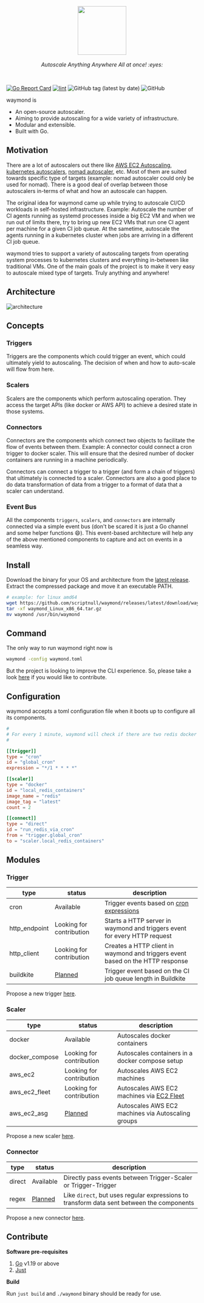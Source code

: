 <p align="center">
  <img src="https://user-images.githubusercontent.com/4211715/222185043-e82165e5-c755-4c4d-a10c-a28fad5503e7.png" height="128px">
  <br><br>
  <i>Autoscale Anything Anywhere All at once! :eyes:</i>
  <br>
</p>

&nbsp;

[![Go Report Card](https://goreportcard.com/badge/github.com/scriptnull/waymond)](https://goreportcard.com/report/github.com/scriptnull/waymond) [![lint](https://github.com/scriptnull/waymond/actions/workflows/lint.yaml/badge.svg?branch=main)](https://github.com/scriptnull/waymond/actions/workflows/lint.yaml) ![GitHub tag (latest by date)](https://img.shields.io/github/v/tag/scriptnull/waymond) ![GitHub](https://img.shields.io/github/license/scriptnull/waymond)

waymond is
- An open-source autoscaler.
- Aiming to provide autoscaling for a wide variety of infrastructure.
- Modular and extensible.
- Built with Go.


## Motivation

There are a lot of autoscalers out there like [AWS EC2 Autoscaling](https://docs.aws.amazon.com/autoscaling/ec2/userguide/what-is-amazon-ec2-auto-scaling.html), [kubernetes autoscalers](https://github.com/kubernetes/autoscaler), [nomad autoscaler](https://github.com/hashicorp/nomad-autoscaler), etc. Most of them are suited towards specific type of targets (example: nomad autoscaler could only be used for nomad). There is a good deal of overlap between those autoscalers in-terms of what and how an autoscale can happen.

The original idea for waymond came up while trying to autoscale CI/CD workloads in self-hosted infrastructure. Example: Autoscale the number of CI agents running as systemd processes inside a big EC2 VM and when we run out of limits there, try to bring up new EC2 VMs that run one CI agent per machine for a given CI job queue. At the sametime, autoscale the agents running in a kubernetes cluster when jobs are arriving in a different CI job queue.

waymond tries to support a variety of autoscaling targets from operating system processes to kubernetes clusters and everything in-between like traditional VMs. One of the main goals of the project is to make it very easy to autoscale mixed type of targets. Truly anything and anywhere!

## Architecture

![architecture](https://user-images.githubusercontent.com/4211715/222922530-fda823c7-1a72-4156-99ac-3d249e4e8e47.png)

## Concepts

### Triggers

Triggers are the components which could trigger an event, which could ultimately yield to autoscaling. The decision of when and how to auto-scale will flow from here.

### Scalers

Scalers are the components which perform autoscaling operation. They access the target APIs (like docker or AWS API) to achieve a desired state in those systems.

### Connectors

Connectors are the components which connect two objects to facilitate the flow of events between them. Example: A connector could connect a cron trigger to docker scaler. This will ensure that the desired number of docker containers are running in a machine periodically.

Connectors can connect a trigger to a trigger (and form a chain of triggers) that ultimately is connected to a scaler. Connectors are also a good place to do data transformation of data from a trigger to a format of data that a scaler can understand.

### Event Bus
All the components `triggers`, `scalers`, and `connectors` are internally connected via a simple event bus (don't be scared it is just a Go channel and some helper functions :smile:). This event-based architecture will help any of the above mentioned components to capture and act on events in a seamless way.

## Install

Download the binary for your OS and architecture from the [latest release](https://github.com/scriptnull/waymond/releases). Extract the compressed package and move it an executable PATH.

```sh
# example: for linux amd64
wget https://github.com/scriptnull/waymond/releases/latest/download/waymond_Linux_x86_64.tar.gz
tar -xf waymond_Linux_x86_64.tar.gz
mv waymond /usr/bin/waymond
```

## Command
The only way to run waymond right now is

```sh
waymond -config waymond.toml
```

But the project is looking to improve the CLI experience. So, please take a look [here](https://github.com/scriptnull/waymond/issues?q=is%3Aissue+is%3Aopen+label%3Aarea%2Fcli) if you would like to contribute.


## Configuration

waymond accepts a toml configuration file when it boots up to configure all its components.

```toml
#
# For every 1 minute, waymond will check if there are two redis docker containers running and run them if not
#

[[trigger]]
type = "cron"
id = "global_cron"
expression = "*/1 * * * *"

[[scaler]]
type = "docker"
id = "local_redis_containers"
image_name = "redis"
image_tag = "latest"
count = 2

[[connect]]
type = "direct"
id = "run_redis_via_cron"
from = "trigger.global_cron"
to = "scaler.local_redis_containers"
```

## Modules

### Trigger

| type | status | description |
|------|--------|-------------|
| cron | Available | Trigger events based on [cron expressions](https://en.wikipedia.org/wiki/Cron) |
| http_endpoint | Looking for contribution | Starts a HTTP server in waymond and triggers event for every HTTP request |
| http_client | Looking for contribution | Creates a HTTP client in waymond and triggers event based on the HTTP response |
| buildkite | [Planned](https://github.com/scriptnull/waymond/milestone/1) | Trigger event based on the CI job queue length in Buildkite |

Propose a new trigger [here](https://github.com/scriptnull/waymond/issues/new).

### Scaler

| type | status | description |
|------|--------|-------------|
| docker | Available | Autoscales docker containers |
| docker_compose | Looking for contribution | Autoscales containers in a docker compose setup |
| aws_ec2 | Looking for contribution | Autoscales AWS EC2 machines |
| aws_ec2_fleet | Looking for contribution | Autoscales AWS EC2 machines via [EC2 Fleet](https://docs.aws.amazon.com/AWSEC2/latest/UserGuide/ec2-fleet.html) |
| aws_ec2_asg | [Planned](https://github.com/scriptnull/waymond/milestone/1) | Autoscales AWS EC2 machines via Autoscaling groups |

Propose a new scaler [here](https://github.com/scriptnull/waymond/issues/new).

### Connector

| type | status | description |
|------|--------|-------------|
| direct | Available | Directly pass events between Trigger-Scaler or Trigger-Trigger |
| regex | [Planned](https://github.com/scriptnull/waymond/milestone/1) | Like `direct`, but uses regular expressions to transform data sent between the components |

Propose a new connector [here](https://github.com/scriptnull/waymond/issues/new).

## Contribute

**Software pre-requisites**

1. [Go](https://go.dev/) v1.19 or above
1. [Just](https://github.com/casey/just)

**Build**

Run `just build` and `./waymond` binary should be ready for use.

